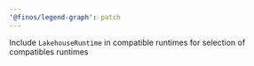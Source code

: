 ```yaml
---
'@finos/legend-graph': patch
---
```


Include `LakehouseRuntime` in compatible runtimes for selection of compatibles runtimes
